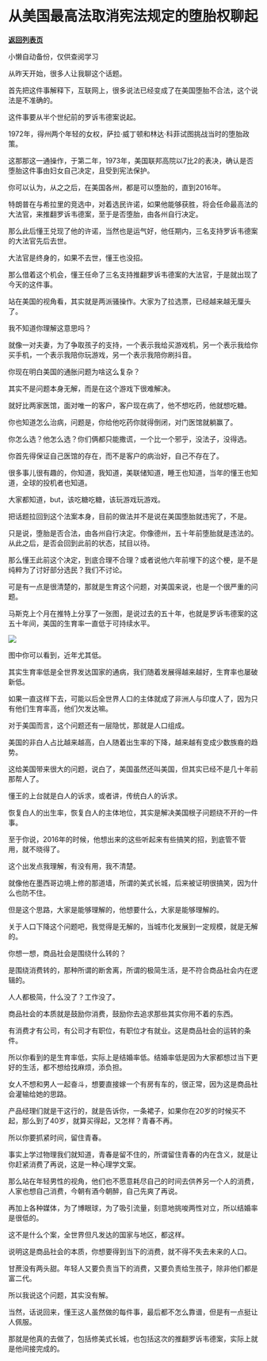 # 从美国最高法取消宪法规定的堕胎权聊起

[**返回列表页**](/gzh/记忆承载3)

小懒自动备份，仅供查阅学习

从昨天开始，很多人让我聊这个话题。

  

首先把这件事解释下，互联网上，很多说法已经变成了在美国堕胎不合法，这个说法是不准确的。  

  

这件事要从半个世纪前的罗诉韦德案说起。

  

1972年，得州两个年轻的女权，萨拉·威丁顿和林达·科菲试图挑战当时的堕胎政策。

  

这那那这一通操作，于第二年，1973年，美国联邦高院以7比2的表决，确认是否堕胎这件事由妇女自己决定，且受到宪法保护。

  

你可以认为，从之之后，在美国各州，都是可以堕胎的，直到2016年。  

  

特朗普在与希拉里的竞选中，对着选民许诺，如果他能够获胜，将会任命最高法的大法官，来推翻罗诉韦德案，至于是否堕胎，由各州自行决定。

  

那么此后懂王兑现了他的许诺，当然也是运气好，他任期内，三名支持罗诉韦德案的大法官先后去世。

  

大法官是终身的，如果不去世，懂王也没招。  

  

那么借着这个机会，懂王任命了三名支持推翻罗诉韦德案的大法官，于是就出现了今天的这件事。

  

站在美国的视角看，其实就是两派骚操作。大家为了拉选票，已经越来越无厘头了。  

  

我不知道你理解这意思吗？  

  

就像一对夫妻，为了争取孩子的支持，一个表示我给买游戏机，另一个表示我给你买手机，一个表示我陪你玩游戏，另一个表示我陪你刷抖音。

  

你现在明白美国的通胀问题为啥这么复杂？  

  

其实不是问题本身无解，而是在这个游戏下很难解决。

  

就好比两家医馆，面对唯一的客户，客户现在病了，他不想吃药，他就想吃糖。

  

你也知道怎么治病，问题是，你给他吃药你就得倒闭，对门医馆就躺赢了。

  

你怎么选？他怎么选？你们俩都只能撒谎，一个比一个邪乎，没法子，没得选。  

  

你首先得保证自己医馆的存在，而不是客户的病治好，自己不存在了。  

  

很多事儿很有趣的，你知道，我知道，美联储知道，睡王也知道，当年的懂王也知道，全球的投机者也知道。

  

大家都知道，but，该吃糖吃糖，该玩游戏玩游戏。

  

把话题拉回到这个法案本身，目前的做法并不是说在美国堕胎就违宪了，不是。

  

只是说，堕胎是否合法，由各州自行决定。你像德州，五十年前堕胎就是违法的。从此之后，是否会回到此前的状态，拭目以待。

  

那么懂王此前这个决定，到底合理不合理？或者说他六年前埋下的这个梗，是不是纯粹为了讨好部分选民？我们不讨论。

  

可是有一点是很清楚的，那就是生育这个问题，对美国来说，也是一个很严重的问题。  

  

马斯克上个月在推特上分享了一张图，是说过去的五十年，也就是罗诉韦德案的这五十年间，美国的生育率一直低于可持续水平。

  

![](https://mmbiz.qpic.cn/mmbiz_png/aYCQDPqZ8kzdN5cJNpL1zN0MRAdpz7sabuZibzaM30GzFdlrJ5614RczibeKjAia3tZqqqBe3mUmXV0VeavdR0phw/640?wx_fmt=png)

  

图中你可以看到，近年尤其低。

  

其实生育率低是全世界发达国家的通病，我们随着发展得越来越好，生育率也屡破新低。

  

如果一直这样下去，可能以后全世界人口的主体就成了非洲人与印度人了，因为只有他们生育率高，他们欠发达嘛。  

  

对于美国而言，这个问题还有一层隐忧，那就是人口组成。  

  

美国的非白人占比越来越高，白人随着出生率的下降，越来越有变成少数族裔的趋势。  

  

这给美国带来很大的问题，说白了，美国虽然还叫美国，但其实已经不是几十年前那帮人了。  

  

懂王的上台就是白人的诉求，或者讲，传统白人的诉求。  

  

恢复白人的出生率，恢复白人的主体地位，其实是解决美国根子问题绕不开的一件事。  

  

至于你说，2016年的时候，他想出来的这些听起来有些搞笑的招，到底管不管用，就不晓得了。  

  

这个出发点我理解，有没有用，我不清楚。  

  

就像他在墨西哥边境上修的那道墙，所谓的美式长城，后来被证明很搞笑，因为什么也防不住。

  

但是这个思路，大家是能够理解的，他想要什么，大家是能够理解的。

  

关于人口下降这个问题吧，我觉得是无解的，当城市化发展到一定规模，就是无解的。

  

你想一想，商品社会是围绕什么转的？

  

是围绕消费转的，那种所谓的断舍离，所谓的极简生活，是不符合商品社会内在逻辑的。

  

人人都极简，什么没了？工作没了。  

  

商品社会的本质就是鼓励你消费，鼓励你去追求那些其实你用不着的东西。

  

有消费才有公司，有公司才有职位，有职位才有就业。这是商品社会的运转的条件。

  

所以你看到的是生育率低，实际上是结婚率低。结婚率低是因为大家都想过当下更好的生活，都不想给找麻烦，添负担。  

  

女人不想和男人一起奋斗，想要直接嫁一个有房有车的，很正常，因为这是商品社会灌输给她的思路。  

  

产品经理们就是干这行的，就是告诉你，一条裙子，如果你在20岁的时候买不起，那么到了40岁，就算买得起，又怎样？青春不再。

  

所以你要抓紧时间，留住青春。  

  

事实上学过物理我们就知道，青春是留不住的，所谓留住青春的内在含义，就是让你赶紧消费了再说，这是一种心理学文案。

  

那么站在年轻男性的视角，他们也不愿意耗尽自己的时间去供养另一个人的消费，人家也想自己消费，今朝有酒今朝醉，自己先爽了再说。  

  

再加上各种媒体，为了博眼球，为了吸引流量，刻意地挑唆两性对立，所以结婚率是很低的。  

  

这不是什么个案，全世界但凡发达的国家与地区，都这样。

  

说明这是商品社会的本质，你想要得到当下的消费，就不得不失去未来的人口。  

  

甘蔗没有两头甜。年轻人又要负责当下的消费，又要负责给生孩子，除非他们都是富二代。

  

所以我说这个问题，其实没有解。  

  

当然，话说回来，懂王这人虽然做的每件事，最后都不怎么靠谱，但是有一点挺让人佩服。  

  

那就是他真的去做了，包括修美式长城，也包括这次的推翻罗诉韦德案，实际上就是他间接完成的。


